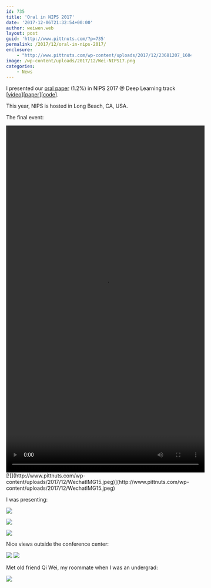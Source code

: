 ```yaml
---
id: 735
title: 'Oral in NIPS 2017'
date: '2017-12-06T21:32:54+00:00'
author: weiwen.web
layout: post
guid: 'http://www.pittnuts.com/?p=735'
permalink: /2017/12/oral-in-nips-2017/
enclosure:
    - "http://www.pittnuts.com/wp-content/uploads/2017/12/23681207_1604798899614413_1857141221680480256_n.mp4\r\n830813\r\nvideo/mp4\r\n"
image: /wp-content/uploads/2017/12/Wei-NIPS17.png
categories:
    - News
---
```


I presented our [oral paper](https://nips.cc/Conferences/2017/Schedule?showEvent=10054) (1.2%) in NIPS 2017 @ Deep Learning track \[[video](https://www.facebook.com/NIPSlive/videos/1491431054246069/?type=2&theater)\]\[[paper](https://papers.nips.cc/paper/6749-terngrad-ternary-gradients-to-reduce-communication-in-distributed-deep-learning.pdf)\]\[[code](https://github.com/wenwei202/terngrad)\].

This year, NIPS is hosted in Long Beach, CA, USA.

The final event:

<div class="wp-video" style="width: 540px;"><video class="wp-video-shortcode" controls="controls" height="944" id="video-735-1" preload="metadata" width="540"><source src="http://www.pittnuts.com/wp-content/uploads/2017/12/23681207_1604798899614413_1857141221680480256_n.mp4?_=1" type="video/mp4"></source>[http://www.pittnuts.com/wp-content/uploads/2017/12/23681207\_1604798899614413\_1857141221680480256\_n.mp4](http://www.pittnuts.com/wp-content/uploads/2017/12/23681207_1604798899614413_1857141221680480256_n.mp4)</video></div>[![](http://www.pittnuts.com/wp-content/uploads/2017/12/WechatIMG15.jpeg)](http://www.pittnuts.com/wp-content/uploads/2017/12/WechatIMG15.jpeg)

I was presenting:

[![](http://www.pittnuts.com/wp-content/uploads/2017/12/WechatIMG22.jpeg)](http://www.pittnuts.com/wp-content/uploads/2017/12/WechatIMG22.jpeg)

[![](http://www.pittnuts.com/wp-content/uploads/2017/12/WechatIMG20.jpeg)](http://www.pittnuts.com/wp-content/uploads/2017/12/WechatIMG20.jpeg)

[![](http://www.pittnuts.com/wp-content/uploads/2017/12/WechatIMG19.jpeg)](http://www.pittnuts.com/wp-content/uploads/2017/12/WechatIMG19.jpeg)

Nice views outside the conference center:

[![](http://www.pittnuts.com/wp-content/uploads/2017/12/WechatIMG16.jpeg)](http://www.pittnuts.com/wp-content/uploads/2017/12/WechatIMG16.jpeg) [![](http://www.pittnuts.com/wp-content/uploads/2017/12/WechatIMG17.jpeg)](http://www.pittnuts.com/wp-content/uploads/2017/12/WechatIMG17.jpeg)

Met old friend Qi Wei, my roommate when I was an undergrad:

[![](http://www.pittnuts.com/wp-content/uploads/2017/12/WechatIMG18.jpeg)](http://www.pittnuts.com/wp-content/uploads/2017/12/WechatIMG18.jpeg)